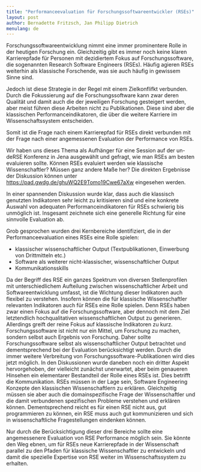 ```yaml
---
title: "Performanceevaluation für Forschungssoftwareentwickler (RSEs)"
layout: post
author: Bernadette Fritzsch, Jan Philipp Dietrich
menulang: de
---
```

Forschungssoftwareentwicklung nimmt eine immer prominentere Rolle in der heutigen Forschung ein. Gleichzeitig gibt es immer noch keine klaren Karrierepfade für Personen mit dezidiertem Fokus auf Forschungssoftware, die sogenannten Research Software Engineers (RSEs). Häufig agieren RSEs weiterhin als klassische Forschende, was sie auch häufig in gewissem Sinne sind. 

Jedoch ist diese Strategie in der Regel mit einem Zielkonflifkt verbunden. Durch die Fokussierung auf die Forschungssoftware kann zwar deren Qualität und damit auch die der jeweiligen Forschung gesteigert werden, aber meist führen diese Arbeiten nicht zu Publikationen. Diese sind aber die klassischen Performanceindikatoren, die über die weitere Karriere im Wissenschaftssystem entscheiden. 

Somit ist die Frage nach einem Karrierepfad für RSEs direkt verbunden mit der Frage nach einer angemessenen Evaluation der Performance von RSEs.

Wir haben uns dieses Thema als Aufhänger für eine Session auf der un-deRSE Konferenz in Jena ausgewählt und gefragt, wie man RSEs am besten evaluieren sollte. Können RSEs evaluiert werden wie klassische Wissenschaftler? Müssen ganz andere Maße her? Die direkten Ergebnisse der Diskussion können unter https://pad.gwdg.de/ghuWQ2E9Tomo19Cwe67aXw eingesehen werden.

In einer spannenden Diskussion wurde klar, dass auch die klassisch genutzten Indikatoren sehr leicht zu kritisieren sind und eine konkrete Auswahl von adequaten Performanceindikatoren für RSEs schwierig bis unmöglich ist. Insgesamt zeichnete sich eine generelle Richtung für eine sinnvolle Evaluation ab.

Grob gesprochen wurden drei Kernbereiche identifiziert, die in der Performanceevaluation eines RSEs eine Rolle spielen:

* klassischer wissenschaftlicher Output (Textpublikationen, Einwerbung von Drittmitteln etc.)
* Software als weiterer nicht-klassischer, wissenschaftlicher Output
* Kommunikationsskills

Da der Begriff des RSE ein ganzes Spektrum von diversen Stellenprofilen mit unterschiedlichem Aufteilung zwischen wissenschaftlicher Arbeit und Softwareentwicklung umfasst, ist die Wichtung dieser Indikatoren auch flexibel zu verstehen. Insofern können die für klassische Wissenschaftler relevanten Indikatoren auch für RSEs eine Rolle spielen. Denn RSEs haben zwar einen Fokus auf die Forschungssoftware, aber dennoch mit dem Ziel letztendlich hochqualitativen wissenschaftlichen Output zu generieren. 
Allerdings greift der reine Fokus auf klassische Indikatoren zu kurz. Forschungssoftware ist nicht nur ein Mittel, um Forschung zu machen, sondern selbst auch Ergebnis von Forschung. Daher sollte Forschungssoftware selbst als wissenschaftlicher Output betrachtet und dementsprechend bei der Evaluation berücksichtigt werden. Durch die immer weitere Verbreitung von Forschungssoftware-Publikationen wird dies jetzt möglich.
In den Diskussionen wurde daneben noch ein dritter Aspekt hervorgehoben, der vielleicht zunächst unerwartet, aber beim genaueren Hinsehen ein elementarer Bestandteil der Rolle eines RSEs ist. Dies betrifft die Kommunikation. RSEs müssen in der Lage sein,  Software Engineering Konzepte den klassischen Wissenschaftlern zu erklären. Gleichzeitig  müssen sie aber auch die domainspezifische Frage der Wissenschaftler und die damit verbundenen spezifischen Probleme verstehen und erklären können. Dementsprechend reicht es für einen RSE nicht aus, gut programmieren zu können, ein RSE muss auch gut kommunizieren und sich in wissenschaftliche Fragestellungen eindenken können.

Nur durch die Berücksichtigung dieser drei Bereiche sollte eine angemessenere Evaluation von RSE Performance möglich sein. Sie könnte den Weg ebnen, um für RSEs neue Karrierepfade in der Wissenschaft parallel zu den Pfaden für klassische Wissenschaftler zu entwickeln und damit die spezielle Expertise von RSE weiter im Wissenschaftssystem zu erhalten.
